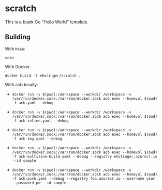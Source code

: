 # scratch

This is a blank Go "Hello World" template.

## Building

With `Make`:

`make`

With Docker:

`docker build -t ehotinger/scratch .`

With acb locally:

- `docker run -v $(pwd):/workspace --workdir /workspace -v /var/run/docker.sock:/var/run/docker.sock acb exec --homevol $(pwd) -f acb.yaml --debug`

- `docker run -v $(pwd):/workspace --workdir /workspace -v /var/run/docker.sock:/var/run/docker.sock acb exec --homevol $(pwd) -f acb-inline.yaml --debug`

- `docker run -v $(pwd):/workspace --workdir /workspace -v /var/run/docker.sock:/var/run/docker.sock acb exec --homevol $(pwd) -f acb-img.yaml --debug`

- `docker run -v $(pwd):/workspace --workdir /workspace -v /var/run/docker.sock:/var/run/docker.sock acb exec --homevol $(pwd) -f acb-multiline-build.yaml --debug --registry ehotinger.azurecr.io --id sample`

- `docker run -v $(pwd):/workspace --workdir /workspace -v /var/run/docker.sock:/var/run/docker.sock acb exec --homevol $(pwd) -f acb-push.yaml --debug --registry foo.azurecr.io --username user --password pw --id sample`